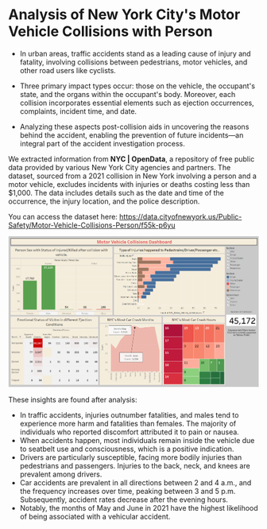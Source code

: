 <p align="center">
  <h1>Analysis of New York City's Motor Vehicle Collisions with Person</h1>
</p>

- In urban areas, traffic accidents stand as a leading cause of injury and fatality, involving collisions between pedestrians, motor vehicles, and other road users like cyclists. 

- Three primary impact types occur: those on the vehicle, the occupant's state, and the organs within the occupant's body. Moreover, each collision incorporates essential elements such as ejection occurrences, complaints, incident time, and date. 

- Analyzing these aspects post-collision aids in uncovering the reasons behind the accident, enabling the prevention of future incidents—an integral part of the accident investigation process.

We extracted information from **NYC | OpenData**, a repository of free public data provided by various New York City agencies and partners. The dataset, sourced from a 2021 collision in New York involving a person and a motor vehicle, excludes incidents with injuries or deaths costing less than $1,000. The data includes details such as the date and time of the occurrence, the injury location, and the police description. 

You can access the dataset here: https://data.cityofnewyork.us/Public-Safety/Motor-Vehicle-Collisions-Person/f55k-p6yu

<p align="center">
  <img src="assest/NYC_vehcile_collisions.png" />
</p>

These insights are found after analysis:
- In traffic accidents, injuries outnumber fatalities, and males tend to experience more harm and fatalities than females. The majority of individuals who reported discomfort attributed it to pain or nausea.
- When accidents happen, most individuals remain inside the vehicle due to seatbelt use and consciousness, which is a positive indication. 
- Drivers are particularly susceptible, facing more bodily injuries than pedestrians and passengers. Injuries to the back, neck, and knees are prevalent among drivers.
- Car accidents are prevalent in all directions between 2 and 4 a.m., and the frequency increases over time, peaking between 3 and 5 p.m. Subsequently, accident rates decrease after the evening hours. 
- Notably, the months of May and June in 2021 have the highest likelihood of being associated with a vehicular accident.

